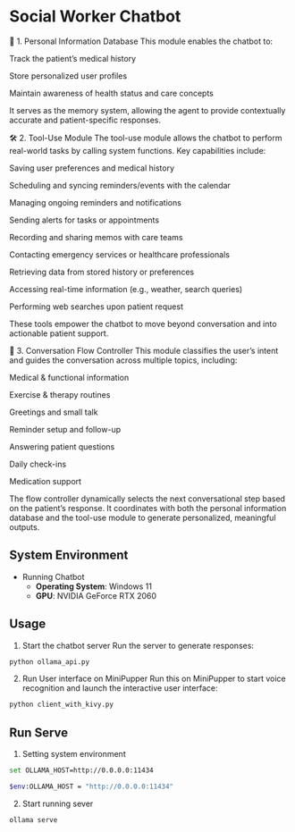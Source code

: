 
# Social Worker Chatbot 

📘 1. Personal Information Database
This module enables the chatbot to:

Track the patient’s medical history

Store personalized user profiles

Maintain awareness of health status and care concepts

It serves as the memory system, allowing the agent to provide contextually accurate and patient-specific responses.

🛠️ 2. Tool-Use Module
The tool-use module allows the chatbot to perform real-world tasks by calling system functions. Key capabilities include:

Saving user preferences and medical history

Scheduling and syncing reminders/events with the calendar

Managing ongoing reminders and notifications

Sending alerts for tasks or appointments

Recording and sharing memos with care teams

Contacting emergency services or healthcare professionals

Retrieving data from stored history or preferences

Accessing real-time information (e.g., weather, search queries)

Performing web searches upon patient request

These tools empower the chatbot to move beyond conversation and into actionable patient support.

💬 3. Conversation Flow Controller
This module classifies the user’s intent and guides the conversation across multiple topics, including:

Medical & functional information

Exercise & therapy routines

Greetings and small talk

Reminder setup and follow-up

Answering patient questions

Daily check-ins

Medication support

The flow controller dynamically selects the next conversational step based on the patient’s response. It coordinates with both the personal information database and the tool-use module to generate personalized, meaningful outputs.
## System Environment  

* Running Chatbot  
  - **Operating System**: Windows 11  
  - **GPU**: NVIDIA GeForce RTX 2060

##  Usage
1. Start the chatbot server
Run the server to generate responses:

```sh
python ollama_api.py
```

2. Run User interface on MiniPupper
Run this on MiniPupper to start voice recognition and launch the interactive user interface:

```sh
python client_with_kivy.py
```

## Run Serve
1. Setting system environment
 ```sh
set OLLAMA_HOST=http://0.0.0.0:11434
```
```sh
$env:OLLAMA_HOST = "http://0.0.0.0:11434"
```
2. Start running sever
```sh
ollama serve
```


